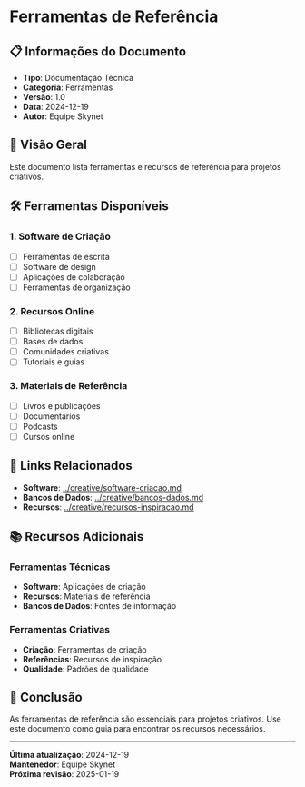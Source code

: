 # Ferramentas de Referência

## 📋 **Informações do Documento**
- **Tipo**: Documentação Técnica
- **Categoria**: Ferramentas
- **Versão**: 1.0
- **Data**: 2024-12-19
- **Autor**: Equipe Skynet

## 🎯 **Visão Geral**

Este documento lista ferramentas e recursos de referência para projetos criativos.

## 🛠️ **Ferramentas Disponíveis**

### **1. Software de Criação**
- [ ] Ferramentas de escrita
- [ ] Software de design
- [ ] Aplicações de colaboração
- [ ] Ferramentas de organização

### **2. Recursos Online**
- [ ] Bibliotecas digitais
- [ ] Bases de dados
- [ ] Comunidades criativas
- [ ] Tutoriais e guias

### **3. Materiais de Referência**
- [ ] Livros e publicações
- [ ] Documentários
- [ ] Podcasts
- [ ] Cursos online

## 🔗 **Links Relacionados**

- **Software**: [../creative/software-criacao.md](../creative/software-criacao.md)
- **Bancos de Dados**: [../creative/bancos-dados.md](../creative/bancos-dados.md)
- **Recursos**: [../creative/recursos-inspiracao.md](../creative/recursos-inspiracao.md)

## 📚 **Recursos Adicionais**

### **Ferramentas Técnicas**
- **Software**: Aplicações de criação
- **Recursos**: Materiais de referência
- **Bancos de Dados**: Fontes de informação

### **Ferramentas Criativas**
- **Criação**: Ferramentas de criação
- **Referências**: Recursos de inspiração
- **Qualidade**: Padrões de qualidade

## 🎯 **Conclusão**

As ferramentas de referência são essenciais para projetos criativos. Use este documento como guia para encontrar os recursos necessários.

---

**Última atualização**: 2024-12-19  
**Mantenedor**: Equipe Skynet  
**Próxima revisão**: 2025-01-19
